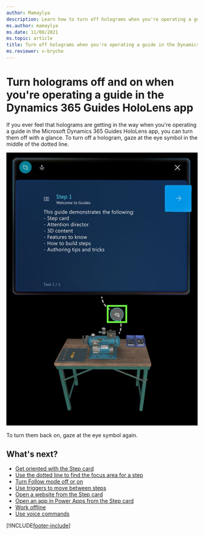 ```yaml
---
author: Mamaylya
description: Learn how to turn off holograms when you're operating a guide in the Microsoft Dynamics 365 Guides HoloLens app
ms.author: mamaylya
ms.date: 11/08/2021
ms.topic: article
title: Turn off holograms when you're operating a guide in the Dynamics 365 Guides HoloLens app
ms.reviewer: v-brycho
---
```


# Turn holograms off and on when you're operating a guide in the Dynamics 365 Guides HoloLens app

If you ever feel that holograms are getting in the way when you're operating a guide in the Microsoft Dynamics 365 Guides HoloLens app, you can turn them off with a glance. To turn off a hologram, gaze at the eye symbol in the middle of the dotted line.

![Eye symbol.](media/dotted-line-eye.jpg "Eye symbol")

To turn them back on, gaze at the eye symbol again. 

## What's next?

- [Get oriented with the Step card](operator-step-card-orientation.md)
-  [Use the dotted line to find the focus area for a step](operator-dotted-line.md)
-  [Turn Follow mode off or on](operator-follow-mode.md)
-  [Use triggers to move between steps](operator-trigger.md)
-  [Open a website from the Step card](operator-website-link.md)
-  [Open an app in Power Apps from the Step card](operator-powerapps-link.md)
-  [Work offline](operator-offline-mode.md)
-  [Use voice commands](voice-commands.md)


[!INCLUDE[footer-include](../includes/footer-banner.md)]
